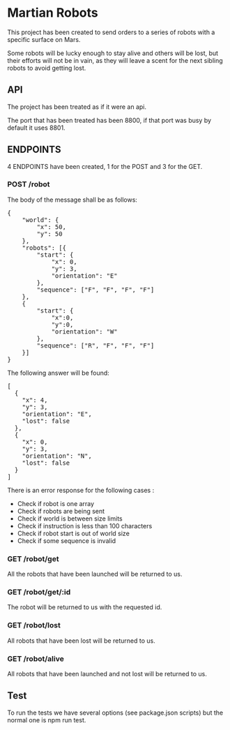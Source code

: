 <h1> Martian Robots </h1>

This project has been created to send orders to a series of robots with a specific surface on Mars.

Some robots will be lucky enough to stay alive and others will be lost, but their efforts will not be in vain, as they will leave a scent for the next sibling robots to avoid getting lost.

<h2>API</h2>

The project has been treated as if it were an api.

The port that has been treated has been 8800, if that port was busy by default it uses 8801.

<h2>ENDPOINTS</h2>

4 ENDPOINTS have been created, 1 for the POST and 3 for the GET.

<h3>POST /robot </h3>

The body of the message shall be as follows:

<pre>
{
	"world": {
		"x": 50,
		"y": 50
	},
	"robots": [{
		"start": {
			"x": 0,
			"y": 3,
			"orientation": "E"
		},
		"sequence": ["F", "F", "F", "F"]
	},
	{
		"start": {
			"x":0,
			"y":0,
			"orientation": "W"
		},
		"sequence": ["R", "F", "F", "F"]
	}]
}
</pre>

The following answer will be found:

<pre>
[
  {
    "x": 4,
    "y": 3,
    "orientation": "E",
    "lost": false
  },
  {
    "x": 0,
    "y": 3,
    "orientation": "N",
    "lost": false
  }
]
</pre>

There is an error response for the following cases :

- Check if robot is one array
- Check if robots are being sent
- Check if world is between size limits
- Check if instruction is less than 100 characters
- Check if robot start is out of world size
- Check if some sequence is invalid

<h3> GET /robot/get </h3>

All the robots that have been launched will be returned to us.

<h3> GET /robot/get/:id </h3>

The robot will be returned to us with the requested id.

<h3> GET /robot/lost </h3>

All robots that have been lost will be returned to us.

<h3> GET /robot/alive </h3>

All robots that have been launched and not lost will be returned to us.

<h2>Test</h2>

To run the tests we have several options (see package.json scripts) but the normal one is npm run test.